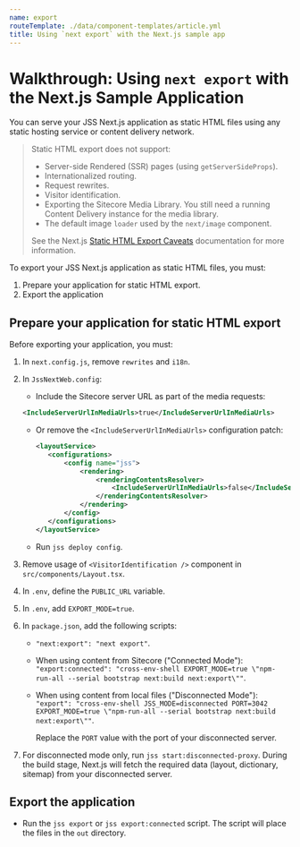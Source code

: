 ```yaml
---
name: export
routeTemplate: ./data/component-templates/article.yml
title: Using `next export` with the Next.js sample app
---
```

# Walkthrough: Using `next export` with the Next.js Sample Application

You can serve your JSS Next.js application as static HTML files using any static hosting service or content delivery network. 

> Static HTML export does not support: 
>
> * Server-side Rendered (SSR) pages (using `getServerSideProps`).
> * Internationalized routing.
> * Request rewrites.
> * Visitor identification. 
> * Exporting the Sitecore Media Library. You still need a running Content Delivery instance for the media library.
> * The default image `loader` used by the `next/image` component.
>
> See the  Next.js  [Static HTML Export Caveats](https://nextjs.org/docs/advanced-features/static-html-export/#caveats) documentation for more information.

To export your JSS Next.js application as static HTML files, you must: 

1. Prepare your application for static HTML export.
2. Export the application

## Prepare your application for static HTML export

Before exporting your application, you must: 

1. In `next.config.js`, remove `rewrites` and `i18n`.

2. In `JssNextWeb.config`:

   *  Include the Sitecore server URL as part of the media requests: 

     ```xml
     <IncludeServerUrlInMediaUrls>true</IncludeServerUrlInMediaUrls>
     ```

   * Or  remove the `<IncludeServerUrlInMediaUrls>` configuration patch:

     ```xml
     <layoutService>
     	<configurations>
     		<config name="jss">
     			<rendering>
     				<renderingContentsResolver>
     					<IncludeServerUrlInMediaUrls>false</IncludeServerUrlInMediaUrls>
     				</renderingContentsResolver>
     			</rendering>
     		</config>
     	</configurations>
     </layoutService>
     ```

   * Run `jss deploy config`.

3. Remove usage of `<VisitorIdentification />` component in `src/components/Layout.tsx`.

4. In `.env`, define the `PUBLIC_URL` variable.

5. In `.env`, add `EXPORT_MODE=true`.

6. In `package.json`, add the following scripts: 

   * `"next:export": "next export"`.

   * When using content from Sitecore ("Connected Mode"): `"export:connected": "cross-env-shell EXPORT_MODE=true \"npm-run-all --serial bootstrap next:build next:export\""`.

   * When using content from local files ("Disconnected Mode"): `"export": "cross-env-shell JSS_MODE=disconnected PORT=3042 EXPORT_MODE=true \"npm-run-all --serial bootstrap next:build next:export\""`.

      Replace the `PORT` value with the port of your disconnected server.

7. For disconnected mode only, run `jss start:disconnected-proxy`. During the build stage, Next.js will fetch the required data (layout, dictionary, sitemap) from your disconnected server.

## Export the application

* Run the `jss export` or `jss export:connected` script.  The script will place the files in the `out` directory.
